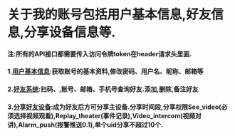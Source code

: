 # 关于我的账号包括用户基本信息,好友信息,分享设备信息等.

#### 注:所有的API接口都需要传入访问令牌token在header请求头里面.

#### 1.[用户基本信息](http://developer.lancens.com:4000/guan-yu-wo-de/yong-hu-zi-liao.html):获取账号的基本资料,修改密码、用户名、昵称、邮箱等

#### 2.[好友系统](http://developer.lancens.com:4000/guan-yu-wo-de/wo-de-hao-you.html):扫码、,账号、邮箱、手机号查询好友.添加,删除,备注好友

#### 3.[分享好友设备](http://developer.lancens.com:4000/guan-yu-wo-de/wo-de-fen-xiang.html):成为好友后方可分享主设备.分享时间段,分享权限See\_video\(必须选择视频观看\),Replay\_theater\(事件记录\),Video\_intercom\(视频对讲\),Alarm\_push\(报警推送0.1\),单个uid分享不超过10个.



